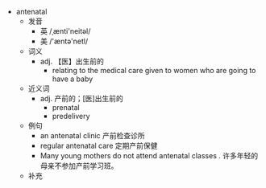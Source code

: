 - antenatal
  - 发音
    - 英 /ˌænti'neitəl/
    - 美 /'æntə'netl/
  - 词义
    - adj. 【医】出生前的
      - relating to the medical care given to women who are going to have a baby
  - 近义词
    - adj. 产前的；[医]出生前的
      - prenatal
      - predelivery
  - 例句
    - an antenatal clinic 产前检查诊所
    - regular antenatal care 定期产前保健
    - Many young mothers do not attend antenatal classes . 许多年轻的母亲不参加产前学习班。
  - 补充